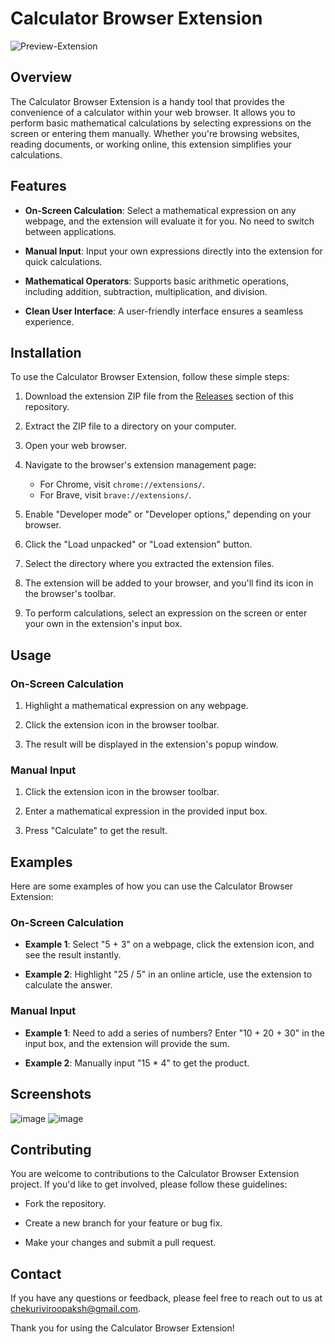 
# Calculator Browser Extension

![Preview-Extension](https://github.com/VIROOPAKSHC/Calculator-Extension/assets/69083163/9e155d01-a012-4400-8326-222a1dcf3e99)


## Overview

The Calculator Browser Extension is a handy tool that provides the convenience of a calculator within your web browser. It allows you to perform basic mathematical calculations by selecting expressions on the screen or entering them manually. Whether you're browsing websites, reading documents, or working online, this extension simplifies your calculations.

## Features

- **On-Screen Calculation**: Select a mathematical expression on any webpage, and the extension will evaluate it for you. No need to switch between applications.

- **Manual Input**: Input your own expressions directly into the extension for quick calculations.

- **Mathematical Operators**: Supports basic arithmetic operations, including addition, subtraction, multiplication, and division.

- **Clean User Interface**: A user-friendly interface ensures a seamless experience.

## Installation

To use the Calculator Browser Extension, follow these simple steps:

1. Download the extension ZIP file from the [Releases](https://github.com/yourusername/your-extension/releases) section of this repository.

2. Extract the ZIP file to a directory on your computer.

3. Open your web browser.

4. Navigate to the browser's extension management page:
   - For Chrome, visit `chrome://extensions/`.
   - For Brave, visit `brave://extensions/`.

5. Enable "Developer mode" or "Developer options," depending on your browser.

6. Click the "Load unpacked" or "Load extension" button.

7. Select the directory where you extracted the extension files.

8. The extension will be added to your browser, and you'll find its icon in the browser's toolbar.

9. To perform calculations, select an expression on the screen or enter your own in the extension's input box.

## Usage

### On-Screen Calculation

1. Highlight a mathematical expression on any webpage.

2. Click the extension icon in the browser toolbar.

3. The result will be displayed in the extension's popup window.

### Manual Input

1. Click the extension icon in the browser toolbar.

2. Enter a mathematical expression in the provided input box.

3. Press "Calculate" to get the result.

## Examples

Here are some examples of how you can use the Calculator Browser Extension:

### On-Screen Calculation

- **Example 1**: Select "5 + 3" on a webpage, click the extension icon, and see the result instantly.

- **Example 2**: Highlight "25 / 5" in an online article, use the extension to calculate the answer.

### Manual Input

- **Example 1**: Need to add a series of numbers? Enter "10 + 20 + 30" in the input box, and the extension will provide the sum.

- **Example 2**: Manually input "15 * 4" to get the product.

## Screenshots

![image](https://github.com/VIROOPAKSHC/Calculator-Extension/assets/69083163/b9f75916-3168-40aa-baf8-97bc0b2a7879)
![image](https://github.com/VIROOPAKSHC/Calculator-Extension/assets/69083163/39b78295-5b73-43f3-91d4-06e2b2688e41)


## Contributing

You are welcome to contributions to the Calculator Browser Extension project. If you'd like to get involved, please follow these guidelines:

- Fork the repository.

- Create a new branch for your feature or bug fix.

- Make your changes and submit a pull request.



## Contact

If you have any questions or feedback, please feel free to reach out to us at [chekuriviroopaksh@gmail.com](mailto:chekuriviroopaksh@gmail.com).

Thank you for using the Calculator Browser Extension!


